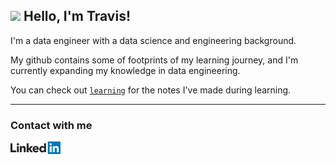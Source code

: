 ## <img src="https://media.giphy.com/media/hvRJCLFzcasrR4ia7z/giphy.gif" width="30px"> Hello, I'm Travis!

I'm a data engineer with a data science and engineering background. <br>

My github contains some of footprints of my learning journey, and I'm currently expanding my knowledge in data engineering.<br>

You can check out [`learning`](https://github.com/TravisH0301/learning) for the notes I've made during learning.

---
### Contact with me
[<img align="left" alt="LinkedIn" width="80" src="https://github.com/TravisH0301/TravisH0301/blob/master/images/linkedin%20logo.png" />]( http://www.linkedin.com/in/travis-j-hong)
